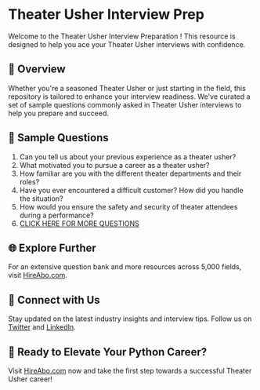 # Theater Usher Interview Prep

Welcome to the Theater Usher Interview Preparation ! This resource is designed to help you ace your Theater Usher interviews with confidence.

## 🚀 Overview

Whether you're a seasoned Theater Usher or just starting in the field, this repository is tailored to enhance your interview readiness. We've curated a set of sample questions commonly asked in Theater Usher interviews to help you prepare and succeed.

## 📝 Sample Questions

1. Can you tell us about your previous experience as a theater usher?
2. What motivated you to pursue a career as a theater usher?
3. How familiar are you with the different theater departments and their roles?
4. Have you ever encountered a difficult customer? How did you handle the situation?
5. How would you ensure the safety and security of theater attendees during a performance?
6. [CLICK HERE FOR MORE QUESTIONS](https://hireabo.com/job/16_3_23/Theater%20Usher)

## 🌐 Explore Further

For an extensive question bank and more resources across 5,000 fields, visit [HireAbo.com](https://www.hireabo.com).

## 📱 Connect with Us

Stay updated on the latest industry insights and interview tips. Follow us on [Twitter](https://twitter.com/hireabo) and [LinkedIn](https://www.linkedin.com/in/hire-abo-3609972a8/).

## 🚀 Ready to Elevate Your Python Career?

Visit [HireAbo.com](https://www.hireabo.com) now and take the first step towards a successful Theater Usher career!